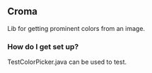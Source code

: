 ## Croma #

Lib for getting prominent colors from an image.

### How do I get set up? ###

TestColorPicker.java can be used to test.

